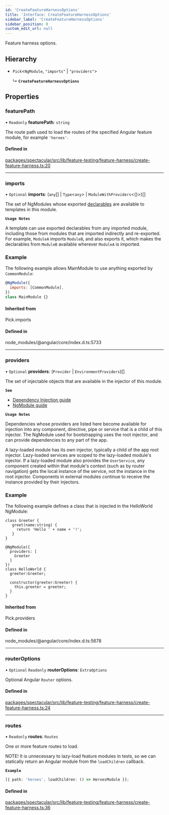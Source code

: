 ```yaml
---
id: 'CreateFeatureHarnessOptions'
title: 'Interface: CreateFeatureHarnessOptions'
sidebar_label: 'CreateFeatureHarnessOptions'
sidebar_position: 0
custom_edit_url: null
---
```


Feature harness options.

## Hierarchy

- `Pick`<`NgModule`, `"imports"` \| `"providers"`\>

  ↳ **`CreateFeatureHarnessOptions`**

## Properties

### featurePath

• `Readonly` **featurePath**: `string`

The route path used to load the routes of the specified Angular feature module,
for example `'heroes'`.

#### Defined in

[packages/spectacular/src/lib/feature-testing/feature-harness/create-feature-harness.ts:20](https://github.com/ngworker/ngworker/blob/b782ad5/packages/spectacular/src/lib/feature-testing/feature-harness/create-feature-harness.ts#L20)

---

### imports

• `Optional` **imports**: (`any`[] \| `Type`<`any`\> \|
`ModuleWithProviders`<{}\>)[]

The set of NgModules whose exported [declarables](guide/glossary#declarable) are
available to templates in this module.

**`Usage Notes`**

A template can use exported declarables from any imported module, including
those from modules that are imported indirectly and re-exported. For example,
`ModuleA` imports `ModuleB`, and also exports it, which makes the declarables
from `ModuleB` available wherever `ModuleA` is imported.

### Example

The following example allows MainModule to use anything exported by
`CommonModule`:

```javascript
@NgModule({
  imports: [CommonModule],
})
class MainModule {}
```

#### Inherited from

Pick.imports

#### Defined in

node_modules/@angular/core/index.d.ts:5733

---

### providers

• `Optional` **providers**: (`Provider` \| `EnvironmentProviders`)[]

The set of injectable objects that are available in the injector of this module.

**`See`**

- [Dependency Injection guide](guide/dependency-injection)
- [NgModule guide](guide/providers)

**`Usage Notes`**

Dependencies whose providers are listed here become available for injection into
any component, directive, pipe or service that is a child of this injector. The
NgModule used for bootstrapping uses the root injector, and can provide
dependencies to any part of the app.

A lazy-loaded module has its own injector, typically a child of the app root
injector. Lazy-loaded services are scoped to the lazy-loaded module's injector.
If a lazy-loaded module also provides the `UserService`, any component created
within that module's context (such as by router navigation) gets the local
instance of the service, not the instance in the root injector. Components in
external modules continue to receive the instance provided by their injectors.

### Example

The following example defines a class that is injected in the HelloWorld
NgModule:

```
class Greeter {
   greet(name:string) {
     return 'Hello ' + name + '!';
   }
}

@NgModule({
  providers: [
    Greeter
  ]
})
class HelloWorld {
  greeter:Greeter;

  constructor(greeter:Greeter) {
    this.greeter = greeter;
  }
}
```

#### Inherited from

Pick.providers

#### Defined in

node_modules/@angular/core/index.d.ts:5678

---

### routerOptions

• `Optional` `Readonly` **routerOptions**: `ExtraOptions`

Optional Angular `Router` options.

#### Defined in

[packages/spectacular/src/lib/feature-testing/feature-harness/create-feature-harness.ts:24](https://github.com/ngworker/ngworker/blob/b782ad5/packages/spectacular/src/lib/feature-testing/feature-harness/create-feature-harness.ts#L24)

---

### routes

• `Readonly` **routes**: `Routes`

One or more feature routes to load.

NOTE! It is unnecessary to lazy-load feature modules in tests, so we can
statically return an Angular module from the `loadChildren` callback.

**`Example`**

```typescript
[{ path: 'heroes', loadChildren: () => HeroesModule }];
```

#### Defined in

[packages/spectacular/src/lib/feature-testing/feature-harness/create-feature-harness.ts:36](https://github.com/ngworker/ngworker/blob/b782ad5/packages/spectacular/src/lib/feature-testing/feature-harness/create-feature-harness.ts#L36)
